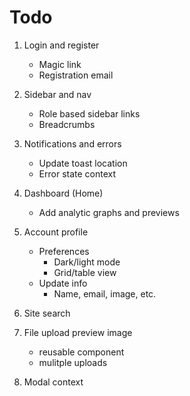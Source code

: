 # Todo

1.  Login and register

    -   Magic link
    -   Registration email

2.  Sidebar and nav

    -   Role based sidebar links
    -   Breadcrumbs

3.  Notifications and errors

    -   Update toast location
    -   Error state context

4.  Dashboard (Home)

    -   Add analytic graphs and previews

5.  Account profile

    -   Preferences
        -   Dark/light mode
        -   Grid/table view
    -   Update info
        -   Name, email, image, etc.

6.  Site search

7.  File upload preview image

    -   reusable component
    -   mulitple uploads

8.  Modal context
